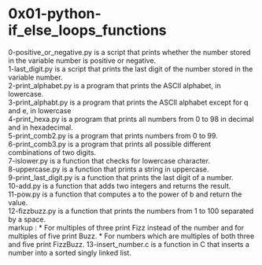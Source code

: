 <h1>0x01-python-if_else_loops_functions</h1>

0-positive_or_negative.py is a script that prints whether the number stored in the variable number is positive or negative.<br />
1-last_digit.py is a script that prints the last digit of the number stored in the variable number.<br />
2-print_alphabet.py is a program that prints the ASCII alphabet, in lowercase.<br />
3-print_alphabt.py is a program that prints the ASCII alphabet except for q and e, in lowercase<br />
4-print_hexa.py is a program that prints all numbers from 0 to 98 in decimal and in hexadecimal.<br />
5-print_comb2.py is a program that prints numbers from 0 to 99.<br />
6-print_comb3.py is a program that prints all possible different combinations of two digits.<br />
7-islower.py is a function that checks for lowercase character.<br />
8-uppercase.py is a function that prints a string in uppercase.<br />
9-print_last_digit.py is a function that prints the last digit of a number.<br />
10-add.py is a function that adds two integers and returns the result.<br />
11-pow.py is a function that computes a to the power of b and return the value.<br />
12-fizzbuzz.py is a function that prints the numbers from 1 to 100 separated by a space.<br />
markup : * For multiples of three print Fizz instead of the number and for multiples of five print Buzz.
         * For numbers which are multiples of both three and five print FizzBuzz.
13-insert_number.c is a function in C that inserts a number into a sorted singly linked list.<br />